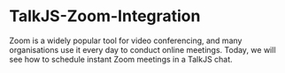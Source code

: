 # TalkJS-Zoom-Integration
Zoom is a widely popular tool for video conferencing, and many organisations use it every day to conduct online meetings. Today, we will see how to schedule instant Zoom meetings in a TalkJS chat.
